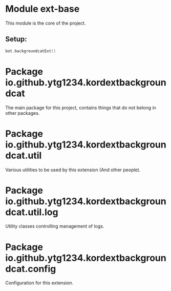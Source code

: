 # Module ext-base
This module is the core of the project.

## Setup:
```kotlin
bot.backgroundcatExt()
```

# Package io.github.ytg1234.kordextbackgroundcat
The main package for this project, contains things that do not belong in other packages.

# Package io.github.ytg1234.kordextbackgroundcat.util
Various utilities to be used by this extension (And other people).

# Package io.github.ytg1234.kordextbackgroundcat.util.log
Utility classes controlling management of logs.

# Package io.github.ytg1234.kordextbackgroundcat.config
Configuration for this extension.
